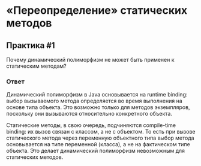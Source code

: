 # «Переопределение» статических методов

## Практика #1

Почему динамический полиморфизм не может быть применен к статическим методам?

### Ответ


Динамический полиморфизм в Java основывается на runtime binding: выбор вызываемого метода определяется во время выполнения на основе типа объекта. Это возможно только для методов экземпляров, поскольку они вызываются относительно конкретного объекта.

Статические методы, в свою очередь, подчиняются compile-time binding: их вызов связан с классом, а не с объектом. То есть при вызове статического метода через переменную объектного типа выбор метода основывается на типе переменной (класса), а не на фактическом типе объекта. Это делает динамический полиморфизм невозможным для статических методов.
